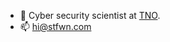 - 🤖 Cyber security scientist at [TNO](https://www.tno.nl/).
- 📫 [hi@stfwn.com](mailto:hi@stfwn.com)
